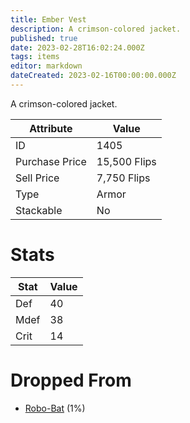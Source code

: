 ```yaml
---
title: Ember Vest
description: A crimson-colored jacket.
published: true
date: 2023-02-28T16:02:24.000Z
tags: items
editor: markdown
dateCreated: 2023-02-16T00:00:00.000Z
---
```


A crimson-colored jacket.

|Attribute|Value|
|-|-|
|ID|1405|
|Purchase Price|15,500 Flips|
|Sell Price|7,750 Flips|
|Type|Armor|
|Stackable|No|

# Stats
|Stat|Value|
|-|-|
|Def|40|
|Mdef|38|
|Crit|14|

# Dropped From
 * [Robo-Bat](/monsters/robo-bat) (1%)
